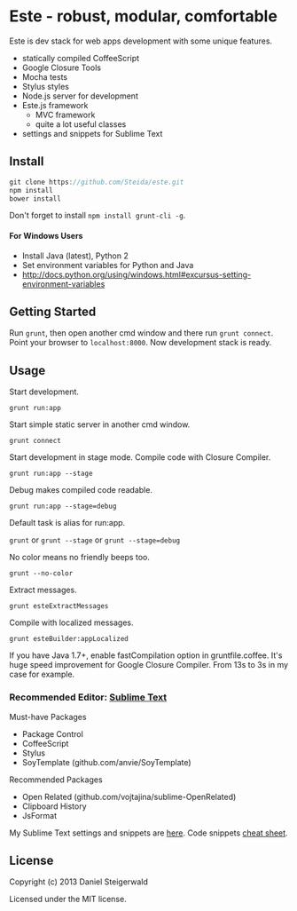 # Este - robust, modular, comfortable

Este is dev stack for web apps development with some unique features.

  - statically compiled CoffeeScript
  - Google Closure Tools
  - Mocha tests
  - Stylus styles
  - Node.js server for development
  - Este.js framework
    - MVC framework
    - quite a lot useful classes
  - settings and snippets for Sublime Text

## Install
  ```javascript
  git clone https://github.com/Steida/este.git
  npm install
  bower install
  ```

  Don't forget to install ```npm install grunt-cli -g```.

#### For Windows Users
  - Install Java (latest), Python 2
  - Set environment variables for Python and Java
  - http://docs.python.org/using/windows.html#excursus-setting-environment-variables

## Getting Started
  Run ```grunt```, then open another cmd window and there run ```grunt connect```.
  Point your browser to `localhost:8000`.
  Now development stack is ready.

## Usage

  Start development.
  
  ```grunt run:app```

  Start simple static server in another cmd window.

  ```grunt connect```

  Start development in stage mode. Compile code with Closure Compiler.
  
  ```grunt run:app --stage```

  Debug makes compiled code readable.
  
  ```grunt run:app --stage=debug```

  Default task is alias for run:app.
  
  ```grunt``` or ```grunt --stage``` or ```grunt --stage=debug```

  No color means no friendly beeps too.

  ```grunt --no-color```

  Extract messages.

  ```grunt esteExtractMessages```

  Compile with localized messages.

  ```grunt esteBuilder:appLocalized```

  If you have Java 1.7+, enable fastCompilation option in gruntfile.coffee.
  It's huge speed improvement for Google Closure Compiler. From 13s to 3s in
  my case for example.

### Recommended Editor: [Sublime Text](http://www.sublimetext.com)

Must-have Packages

  - Package Control
  - CoffeeScript
  - Stylus
  - SoyTemplate (github.com/anvie/SoyTemplate)

Recommended Packages

  - Open Related (github.com/vojtajina/sublime-OpenRelated)
  - Clipboard History
  - JsFormat

My Sublime Text settings and snippets are [here](https://github.com/Steida/Sublimetext-user-settings).
Code snippets [cheat sheet](http://estejs.tumblr.com/post/29363589575/este-js-sublime-text-code-snippets-cheat-sheet).

## License
Copyright (c) 2013 Daniel Steigerwald

Licensed under the MIT license.
